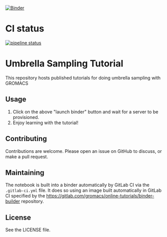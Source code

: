 [![Binder](https://mybinder.org/badge_logo.svg)](https://mybinder.org/v2/gl/gromacs%2Fonline-tutorials%2Fumbrella-sampling/main?filepath=tutorial.ipynb)

# CI status

[![pipeline status](https://gitlab.com/gromacs/online-tutorials/umbrella-sampling/badges/main/pipeline.svg)](https://gitlab.com/gromacs/online-tutorials/umbrella-sampling/-/commits/main)

# Umbrella Sampling Tutorial

This repository hosts published tutorials for doing umbrella sampling with GROMACS

## Usage

1. Click on the above "launch binder" button and wait for a server to
   be provisioned.
2. Enjoy learning with the tutorial!

## Contributing

Contributions are welcome. Please open an issue on GitHub to discuss,
or make a pull request.

## Maintaining

The notebook is built into a binder automatically by GitLab CI via the `.gitlab-ci.yml` file.
It does so using an image built automatically in GitLab CI specified by the https://gitlab.com/gromacs/online-tutorials/binder-builder repository.


## License

See the LICENSE file.
